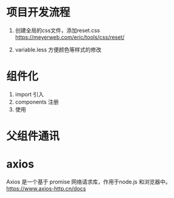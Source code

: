 # 项目开发流程
1. 创建全局的css文件，添加reset.css
https://meyerweb.com/eric/tools/css/reset/

2. variable.less
方便颜色等样式的修改

# 组件化
1. import 引入
2. components 注册
3. 使用

# 父组件通讯

# axios
Axios 是一个基于 promise 网络请求库，作用于node.js 和浏览器中。
https://www.axios-http.cn/docs